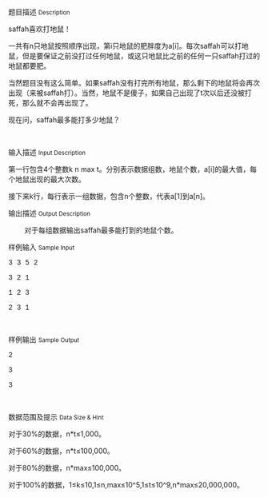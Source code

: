 <div class="panel panel-default">
<div class="area-title">
<span>
题目描述
<small>Description</small>
</span></div>
<div class="panel-body">

<p style=""><span style="">saffah</span><span style="">喜欢打地鼠！</span></p><p style=""><span style="">一共有</span><span style="">n</span><span style="">只地鼠按照顺序出现，第</span><span style="">i</span><span style="">只地鼠的肥胖度为</span><span style="">a[i]</span><span style="">。每次</span><span style="">saffah</span><span style="">可以打地鼠，但是要保证之前没打过任何地鼠，或这只地鼠比之前的任何一只</span><span style="">saffah</span><span style="">打过的地鼠都要肥。</span></p><p style=""><span style="">当然题目没有这么简单。如果</span><span style="">saffah</span><span style="">没有打完所有地鼠，那么剩下的地鼠将会再次出现（来被</span><span style="">saffah</span><span style="">打）。当然，地鼠不是傻子，如果自己出现了</span><span style="">t</span><span style="">次以后还没被打死，那么就不会再出现了。</span></p><p style=""><span style="">现在问，</span><span style="">saffah</span><span style="">最多能打多少地鼠？</span></p><p><br></p>

</div>
</div>

<div class="panel panel-default">
<div class="area-title">
<span>
输入描述
<small>Input Description</small>
</span></div>
<div class="panel-body">
<p style=""><span style="">第一行包含</span><span style="">4</span><span style="">个整数</span><span style="">k n max t</span><span style="">。分别表示数据组数，地鼠个数，</span><span style="">a[i]</span><span style="">的最大值，每个地鼠出现的最大次数。</span></p><p style=""><span style="">接下来</span><span style="">k</span><span style="">行，每行表示一组数据，包含</span><span style="">n</span><span style="">个整数，代表</span><span style="">a[1]</span><span style="">到</span><span style="">a[n]</span><span style="">。</span></p>

</div>
</div>
<div  class="panel panel-default">
<div class="area-title">
<span>
输出描述
<small>Output Description</small>
</span></div>
<div class="panel-body">

<p style="text-indent: 32px;">对于每组数据输出saffah最多能打到的地鼠个数。</p>

</div>
</div>


<div class="panel panel-default">
<div class="area-title">
<span>
样例输入
<small>Sample Input</small>
</span></div>
<div class="panel-body">
<p style=""><span style="font-family: 'Courier New';">3 3 5 2</span></p><p style=""><span style="font-family: 'Courier New';">3 2 1</span></p><p style=""><span style="font-family: 'Courier New';">1 2 3</span></p><p style=""><span style="font-family: 'Courier New';">2 3 1</span></p><p><br></p>

</div>
</div>

<div class="panel panel-default">
<div class="area-title">
<span>
样例输出
<small>Sample Output</small>
</span></div>
<div class="panel-body">
<p style=""><span style="font-family: 'Courier New';">2</span></p><p style=""><span style="font-family: 'Courier New';">3</span></p><p style=""><span style="font-family: 'Courier New';">3</span></p><p><br></p>

</div>
</div>

<div class="panel panel-default">
<div class="area-title">
<span>
数据范围及提示
<small>Data Size & Hint</small>
</span></div>
<div class="panel-body">
<p style=""><span style="">对于</span><span style="">30%</span><span style="">的数据，</span><span style="">n*t≤1,000</span><span style="">。</span></p><p style=""><span style="">对于</span><span style="">60%</span><span style="">的数据，</span><span style="">n*t≤100,000</span><span style="">。</span></p><p style=""><span style="">对于</span><span style="">80%</span><span style="">的数据，</span><span style="">n*max≤100,000</span><span style="">。</span></p><p style=""><span style="">对于</span><span style="">100%</span><span style="">的数据，</span><span style="">1≤k≤10,1≤n,max≤10^5,1≤t≤10^9,n*max≤20,000,000</span><span style="">。</span></p><p><br></p>
</div>
</div>